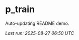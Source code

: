 # p_train

Auto-updating README demo.

<!--START_SECTION:status-->
_Last run: 2025-08-27 06:50 UTC_
<!--END_SECTION:status-->


















































































































































